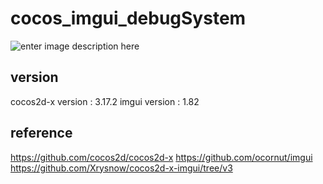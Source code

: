 # cocos_imgui_debugSystem

![enter image description here](https://user-images.githubusercontent.com/7011030/126887843-eab3d335-b59c-4582-b4bb-5b3409a39d98.png)

## version
cocos2d-x version : 3.17.2
imgui version : 1.82

## reference
https://github.com/cocos2d/cocos2d-x
https://github.com/ocornut/imgui
https://github.com/Xrysnow/cocos2d-x-imgui/tree/v3
